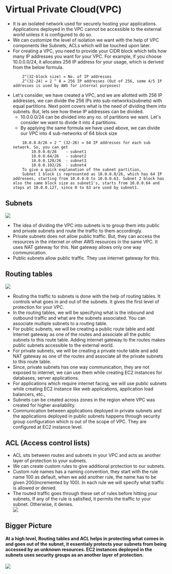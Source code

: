  # Virtual Private Cloud(VPC)
 - It is an isolated network used for securely hosting your applications. Applications deployed in the VPC cannot be accessible to the external world unless it is configured to do so. 
 - We can customize the level of isolation we want with the help of VPC components like Subnets, ACLs which will be touched upon later.
 - For creating a VPC, you need to provide your CIDR block which tells how many IP addresses you want for your VPC. For example, if you choose 10.0.0.0/24,  it allocates 256 IP address for your usage, which is derived from the below formula.
   ```
       2^(32-block size) = No. of IP addresses 
       2^(32-24) = 2 ^ 8 = 256 IP addresses (Out of 256, some 4/5 IP addresses is used by AWS for internal purposes)
   ``` 
 - Let's consider, we have created a VPC, and we are allotted with 256 IP addresses, we can divide the 256 IPs into sub-networks(subnets) with equal partitions. Next point covers what is the need of dividing them into subnets. But, lets see how these IP addresses can be divided.
   - 10.0.0.0/24 can be divided into any no. of partitions we want. Let's consider we want to divide it into 4 partitions.
   - By applying the same formula we have used above, we can divide our VPC into 4 sub-networks of 64 block size
    ```
        10.0.0.0/26 = 2 ^ (32-26) = 64 IP addresses for each sub network. So, you can get  
            10.0.0.0/26    - subnet1
            10.0.0.64/26   - subnet2
            10.0.0.128/26  - subnet3
            10.0.0.192/26  - subnet4
        To give a quick explanation of the subnet partition,
        Subnet 1 block is represented as 10.0.0.0/26, which has 64 IP addresees, starting from 10.0.0.0 to 10.0.0.63. Subnet 2 block has also the same block size as subnet1's, starts from 10.0.0.64 and stops at 10.0.0.127, since 0 to 63 are used by subnet1.                       
   ```
  ## Subnets
 <div align="left">
      <img src="/VPC.png"></img>
   </div> 

  - The idea of dividing the VPC into subnets is to group them into public and private subnets and route the traffic to them accordingly. 
  - Private subnets does not allow public traffic. But, they can access the resources in the internet or other AWS resources in the same VPC. It uses NAT gateway for this. Nat gateway allows only one way communication.
  - Public subnets allow public traffic. They use internet gateway for this.

## Routing tables
 <div align="left">
      <img src="/ROUTETABLE.png"></img>
   </div> 

 - Routing the traffic to subnets is done with the help of routing tables. It controls what goes in and out of the subnets. It gives the first level of protection for your VPC.
 -  In the routing tables, we will be specifying what is the inbound and outbound traffic and what are the subnets associated. You can associate multiple subnets to a routing table. 
   - For public subnets, we will be creating a public route table and add Internet gateway as one of the routes and associate all the public subnets to this route table. Adding internet gateway to the routes makes public subnets accessible to the external world. 
   - For private subnets, we will be creating a private route table and add NAT gateway as one of the routes and associate all the private subnets to this route table.      
 - Since, private subnets has one way communication, they are not exposed to internet, we can use them while creating EC2 instances for databases, server applications.
 - For applications which require internet facing, we will use public subnets while creating EC2 instance like web applications, application load balancers, etc.,
 - Subnets can be created across zones in the region where VPC was created for higher availability.  
 - Communication between applications deployed in private subnets and the applications deployed in public subnets happens through security group configuration which is out of the scope of VPC. They are configured at EC2 instance level. 
 
 ## ACL (Access control lists)
- ACL sits between routes and subnets in your VPC and acts as another layer of protection to your subnets. 
- We can create custom rules to give additional protection to our subnets.
- Custom rule names has a naming convention, they start with the rule name 100 as default, when we add another rule, the name has to be given 200(incremented by 100). In each rule we will specify what traffic is allowed or denied.
- The routed traffic goes through these set of rules before hitting your subnets, If any of the rule is satisfied, it permits the traffic to your subnet. Otherwise, it denies.
  <div align="left">
      <img src="/VPC2.PNG"></img>
 </div>


## Bigger Picture

#### At a high level, Routing tables and ACL helps in protecting what comes in and goes out of the subnet, it essentialy protects your subnets from being accessed by an unknown resources. EC2 instances deployed in the subnets uses security groups as an another layer of protection.
  <div align="left">
      <img src="/VPC1.PNG"></img>
 </div>
